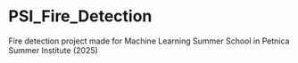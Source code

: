 # PSI_Fire_Detection
Fire detection project made for Machine Learning Summer School in Petnica Summer Institute (2025) 

